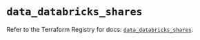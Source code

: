 # `data_databricks_shares`

Refer to the Terraform Registry for docs: [`data_databricks_shares`](https://registry.terraform.io/providers/databricks/databricks/1.62.0/docs/data-sources/shares).
